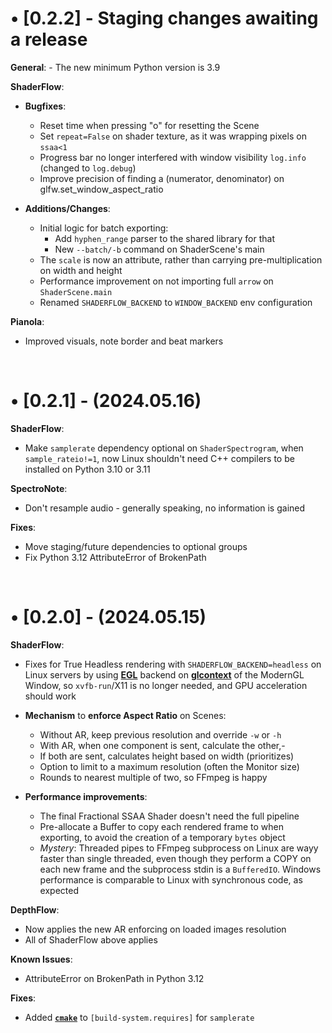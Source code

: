 
<!------------------------------------------------------------------------------------------------>

# • [0.2.2] - Staging changes awaiting a release

**General**:
    - The new minimum Python version is 3.9

**ShaderFlow**:

- **Bugfixes**:
    - Reset time when pressing "o" for resetting the Scene
    - Set `repeat=False` on shader texture, as it was wrapping pixels on `ssaa<1`
    - Progress bar no longer interfered with window visibility `log.info` (changed to `log.debug`)
    - Improve precision of finding a (numerator, denominator) on glfw.set_window_aspect_ratio

- **Additions/Changes**:
    - Initial logic for batch exporting:
        - Add `hyphen_range` parser to the shared library for that
        - New `--batch/-b` command on ShaderScene's main
    - The `scale` is now an attribute, rather than carrying pre-multiplication on width and height
    - Performance improvement on not importing full `arrow` on `ShaderScene.main`
    - Renamed `SHADERFLOW_BACKEND` to `WINDOW_BACKEND` env configuration

**Pianola**:
- Improved visuals, note border and beat markers

<br>

<!------------------------------------------------------------------------------------------------>

# • [0.2.1] - (2024.05.16)

**ShaderFlow**:
- Make `samplerate` dependency optional on `ShaderSpectrogram`, when `sample_rateio!=1`, now Linux shouldn't need C++ compilers to be installed on Python 3.10 or 3.11

**SpectroNote**:
- Don't resample audio - generally speaking, no information is gained

**Fixes**:
- Move staging/future dependencies to optional groups
- Fix Python 3.12 AttributeError of BrokenPath

<br>

<!------------------------------------------------------------------------------------------------>

# • [0.2.0] - (2024.05.15)

**ShaderFlow**:

- Fixes for True Headless rendering with `SHADERFLOW_BACKEND=headless` on Linux servers by using [**EGL**](https://en.wikipedia.org/wiki/EGL_(API)) backend on [**glcontext**](https://github.com/moderngl/glcontext) of the ModernGL Window, so `xvfb-run`/X11 is no longer needed, and GPU acceleration should work

- **Mechanism** to **enforce Aspect Ratio** on Scenes:
    - Without AR, keep previous resolution and override `-w` or `-h`
    - With AR, when one component is sent, calculate the other,-
    - If both are sent, calculates height based on width (prioritizes)
    - Option to limit to a maximum resolution (often the Monitor size)
    - Rounds to nearest multiple of two, so FFmpeg is happy

- **Performance improvements**:
    - The final Fractional SSAA Shader doesn't need the full pipeline
    - Pre-allocate a Buffer to copy each rendered frame to when exporting, to avoid the creation of a temporary `bytes` object
    - _Mystery_: Threaded pipes to FFmpeg subprocess on Linux are wayy faster than single threaded, even though they perform a COPY on each new frame and the subprocess stdin is a `BufferedIO`. Windows performance is comparable to Linux with synchronous code, as expected

**DepthFlow**:
- Now applies the new AR enforcing on loaded images resolution
- All of ShaderFlow above applies

**Known Issues**:
- AttributeError on BrokenPath in Python 3.12

**Fixes**:
- Added [**`cmake`**](https://github.com/tuxu/python-samplerate/tree/fix_cmake_dep) to `[build-system.requires]` for `samplerate`

<br>

<!------------------------------------------------------------------------------------------------>
